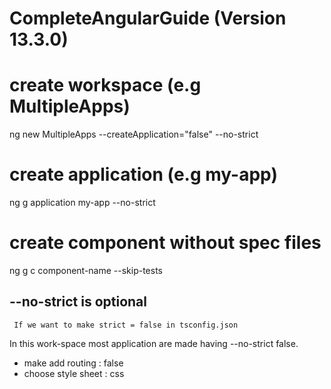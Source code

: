 # CompleteAngularGuide (Version 13.3.0)

# create workspace (e.g MultipleApps)
  ng new MultipleApps --createApplication="false" --no-strict
# create application (e.g my-app)
  ng g application my-app --no-strict
# create component without spec files 
  ng g c component-name --skip-tests
  ## --no-strict is optional
     If we want to make strict = false in tsconfig.json

  In this work-space most application are made having --no-strict false.
  - make add routing : false
  - choose style sheet : css